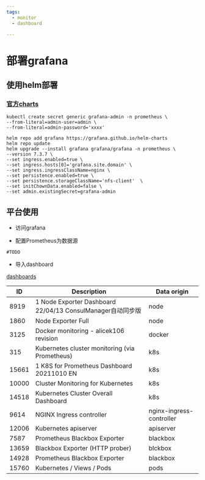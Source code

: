 ```yaml
---
tags: 
  - monitor
  - dashboard

---
```

# 部署grafana

## 使用helm部署

### [官方charts](https://github.com/grafana/helm-charts/tree/main/charts/grafana)

```shell
kubectl create secret generic grafana-admin -n prometheus \
--from-literal=admin-user=admin \
--from-literal=admin-password='xxxx'

helm repo add grafana https://grafana.github.io/helm-charts
helm repo update
helm upgrade --install grafana grafana/grafana -n prometheus \
--version 7.3.7 \
--set ingress.enabled=true \
--set ingress.hosts[0]='grafana.site.domain' \
--set ingress.ingressClassName=nginx \
--set persistence.enabled=true \
--set persistence.storageClassName='nfs-client'  \
--set initChownData.enabled=false \
--set admin.existingSecret=grafana-admin 
```

## 平台使用

- 访问grafana

- 配置Prometheus为数据源

```shell
#TODO
```

- 导入dashboard

[dashboards](https://github.com/Baiyuani/books/tree/main/docs/kubernetes/k8s-platform/monitor/grafana/dashboards)


| ID  | Description | Data origin | 
|-----|-------------|-------------|
|  8919   |   1 Node Exporter Dashboard 22/04/13 ConsulManager自动同步版           | node        |
|  1860   |   Node Exporter Full           | node        |
| 3125    |    Docker monitoring - alicek106 revision         | docker      |
| 315    |     Kubernetes cluster monitoring (via Prometheus)        | k8s         |
| 15661    | 1 K8S for Prometheus Dashboard 20211010 EN            | k8s         |
|  10000   |   Cluster Monitoring for Kubernetes          | k8s         |
|  14518   |   Kubernetes Cluster Overall Dashboard          | k8s         |
|9614| NGINX Ingress controller| nginx-ingress-controller|
|12006| Kubernetes apiserver| apiserver|
|7587|Prometheus Blackbox Exporter|blackbox|
|13659|Blackbox Exporter (HTTP prober)|blckbox|
|14928|Prometheus Blackbox Exporter| blackbox|
|15760  | Kubernetes / Views / Pods | pods|

